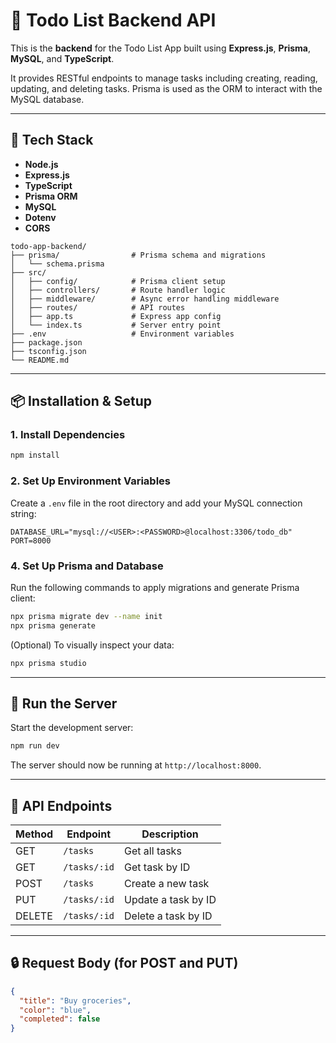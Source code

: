 # 📝 Todo List Backend API

This is the **backend** for the Todo List App built using **Express.js**, **Prisma**, **MySQL**, and **TypeScript**.

It provides RESTful endpoints to manage tasks including creating, reading, updating, and deleting tasks. Prisma is used as the ORM to interact with the MySQL database.

---

## 🚀 Tech Stack

- **Node.js**
- **Express.js**
- **TypeScript**
- **Prisma ORM**
- **MySQL**
- **Dotenv**
- **CORS**

```
todo-app-backend/
├── prisma/                # Prisma schema and migrations
│   └── schema.prisma
├── src/
│   ├── config/            # Prisma client setup
│   ├── controllers/       # Route handler logic
│   ├── middleware/        # Async error handling middleware
│   ├── routes/            # API routes
│   ├── app.ts             # Express app config
│   └── index.ts           # Server entry point
├── .env                   # Environment variables
├── package.json
├── tsconfig.json
└── README.md
```

---

## 📦 Installation & Setup

### 1. Install Dependencies

```bash
npm install
```

### 2. Set Up Environment Variables

Create a `.env` file in the root directory and add your MySQL connection string:

```
DATABASE_URL="mysql://<USER>:<PASSWORD>@localhost:3306/todo_db"
PORT=8000
```

### 4. Set Up Prisma and Database

Run the following commands to apply migrations and generate Prisma client:

```bash
npx prisma migrate dev --name init
npx prisma generate
```

(Optional) To visually inspect your data:

```bash
npx prisma studio
```

---

## 🧪 Run the Server

Start the development server:

```bash
npm run dev
```

The server should now be running at `http://localhost:8000`.

---

## 📮 API Endpoints

| Method | Endpoint     | Description         |
| ------ | ------------ | ------------------- |
| GET    | `/tasks`     | Get all tasks       |
| GET    | `/tasks/:id` | Get task by ID      |
| POST   | `/tasks`     | Create a new task   |
| PUT    | `/tasks/:id` | Update a task by ID |
| DELETE | `/tasks/:id` | Delete a task by ID |

---

## 🔒 Request Body (for POST and PUT)

```json
{
  "title": "Buy groceries",
  "color": "blue",
  "completed": false
}
```
